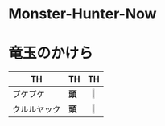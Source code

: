 # Monster-Hunter-Now
# 竜玉のかけら
| TH | TH | TH |
| ---- | ---- | :----: |
| プケプケ | **頭** | <img src="/articles/MonsterHunterNow/g-jagr.png" width="20%"> |
| クルルヤック | **頭** | <img src="/articles/MonsterHunterNow/kulu.png" width="20%"> |
